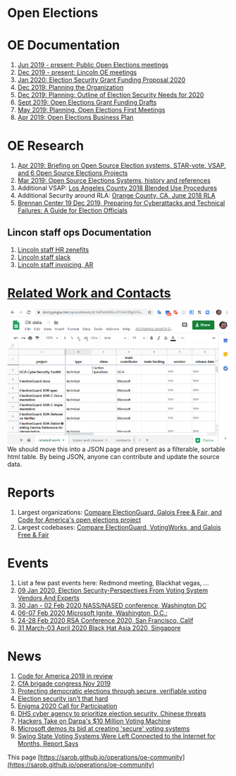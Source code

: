 # Open Elections

# OE Documentation
1. [Jun 2019 - present: Public Open Elections meetings](https://docs.google.com/document/d/19dnBvyUCzGZkBKKSkeLVnRktHQ_OpHdTIthmnxWcWLU/edit?usp=sharing)
1. [Dec 2019 - present: Lincoln OE meetings](https://docs.google.com/document/d/1Ayc5zLKnqbVlv90jlSaASlEhG5U7XSOapHKnVEWa9FI/edit?usp=sharing)
1. [Jan 2020: Election Security Grant Funding Proposal 2020](https://docs.google.com/document/d/1CP1bWHd1jGUM2PL8DNemZ2YxqqNlVTfAL3KLiXV9etk/edit?usp=sharing)
1. [Dec 2019: Planning the Organization](https://docs.google.com/document/d/1mEeXGE0sRmKXX3RnAbf4gXgaKp3X4WRWiJ1G0JUkh1c/edit?usp=sharing)
1. [Dec 2019: Planning: Outline of Election Security Needs for 2020](https://docs.google.com/document/d/1GNWMvz-dliDvWp4uR392-415c71R-11WZK4xnrlGX98/edit?usp=sharing)
1. [Sept 2019: Open Elections Grant Funding Drafts](https://drive.google.com/open?id=17R4Ibhv7djAByH5U_yuP5C5zy7MHXswuML6tRyjCPmw)
1. [May 2019: Planning, Open Elections First Meetings](https://docs.google.com/document/d/1wX7UctI4FiD2FPkM7_iRvvNzMGfRxPh9T1Ij4rvDcQM/edit?usp=sharing)
1. [Apr 2019: Open Elections Business Plan](https://drive.google.com/open?id=1UzwmzwzxRVY3KtWBnFttjjX0feWXqG5GThJfs1FkHSc)

# OE Research
1. [Apr 2019: Briefing on Open Source Election systems, STAR-vote, VSAP, and 6 Open Source Elections Projects](https://osvtac.github.io/files/meetings/2019/2019-05-14/packet/OSV_State_of_the_Art_Brief_for_TAC_Review.pdf)
1. [Mar 2019: Open Source Elections Systems, history and references](Reference-Materials_944079170.html)
1. Additional VSAP: [Los Angeles County 2018 Blended Use Procedures](https://votingsystems.cdn.sos.ca.gov/vendors/LAC/lac-vsap-use-proc.pdf)
1. Additional Security around RLA: [Orange County, CA, June 2018 RLA](https://www.ocvote.com/results/risk-limiting-audit/)
1. [Brennan Center 19 Dec 2019, Preparing for Cyberattacks and Technical Failures: A Guide for Election Officials](https://www.brennancenter.org/our-work/policy-solutions/preparing-cyberattacks-and-technical-failures-guide-election-officials)

## Lincon staff ops Documentation
1. [Lincoln staff HR zenefits](https://secure.zenefits.com/)
1. [Lincoln staff slack](https://lincoln-labs.slack.com/)
1. [Lincoln staff invoicing, AR](http://bill.com/)

# [Related Work and Contacts](https://docs.google.com/spreadsheets/d/1APMkXIR6LxPS56PcBfgR2F619AZ_ECWsh_eXlkU1Hzo/edit?usp=sharing)
[![gsheet](oe-data.png "OE data gsheet")](https://docs.google.com/spreadsheets/d/1APMkXIR6LxPS56PcBfgR2F619AZ_ECWsh_eXlkU1Hzo/edit?usp=sharing)
We should move this into a JSON page and present as a filterable, sortable html table. By being JSON, anyone can contribute and update the source data.

# Reports
1. Largest organizations: [Compare ElectionGuard, Galois Free & Fair, and Code for America's open elections project](https://www.openhub.net/p/_compare?project_1=Free+and+Fair&project_2=openelections-project&project_0=ElectionGuard)
1. Largest codebases: [Compare ElectionGuard, VotingWorks, and Galois Free & Fair](https://www.openhub.net/p/_compare?project_0=ElectionGuard&project_1=VotingWorks&project_2=Free+and+Fair)

# Events
1. List a few past events here: Redmond meeting, Blackhat vegas, ...
1. [09 Jan 2020, Election Security-Perspectives From Voting System Vendors And Experts](https://cha.house.gov/committee-activity/hearings/2020-election-security-perspectives-voting-system-vendors-and-experts)
1. [30 Jan - 02 Feb 2020 NASS/NASED conference, Washington DC](https://www.nass.org/events/nass-2020-winter-conference)
1. [06-07 Feb 2020 Microsoft Ignite, Washington, D.C.: ](https://www.microsoft.com/en-us/ignite-the-tour/washington-dc)
1. [24-28 Feb 2020 RSA Conference 2020, San Francisco, Calif](https://www.rsaconference.com/usa)
1. [31 March-03 April 2020 Black Hat Asia 2020, Singapore](https://www.blackhat.com/asia-20/)

# News
1. [Code for America 2019 in review](https://medium.com/code-for-america/the-year-in-review-at-code-for-america-b52b2726aad8)
1. [CfA brigade congress Nov 2019](https://medium.com/code-for-america/growing-the-civic-tech-movement-68f5ab5ac2ae)
1. [Protecting democratic elections through secure, verifiable voting](https://blogs.microsoft.com/on-the-issues/2019/05/06/protecting-democratic-elections-through-secure-verifiable-voting/)
1. [Election security isn't that hard](https://www.politico.com/agenda/story/2019/09/10/election-security-000954)
1. [Enigma 2020 Call for Participation](https://www.usenix.org/conference/enigma2020/call-for-participation)
1. [DHS cyber agency to prioritize election security, Chinese threats](https://thehill.com/policy/cybersecurity/458487-dhs-cyber-agency-to-prioritize-election-security-chinese-threats)
1. [Hackers Take on Darpa's $10 Million Voting Machine](https://www.wired.com/story/darpa-voting-machine-defcon-voting-village-hackers)
1. [Microsoft demos its bid at creating 'secure' voting systems](https://www.engadget.com/2019/07/17/microsoft-demos-electionguard/)
1. [Swing State Voting Systems Were Left Connected to the Internet for Months, Report Says](https://fortune.com/2019/08/08/swing-state-voting-systems-connected-internet-vice-report/)

This page [https://sarob.github.io/operations/oe-community](https://sarob.github.io/operations/oe-community)

